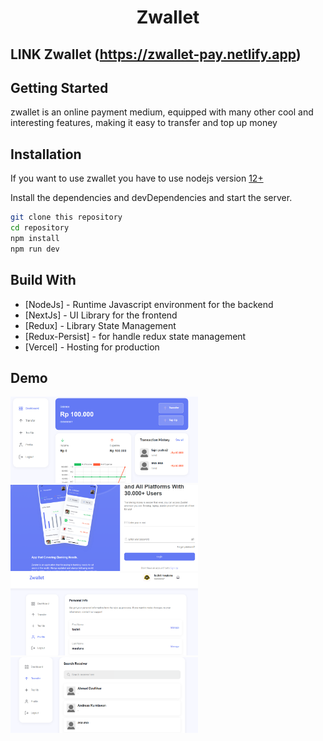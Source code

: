 <div align="center">
  <h1> Zwallet </h1>
  </div>
  
  ## LINK Zwallet (https://zwallet-pay.netlify.app)
  
  ## Getting Started

zwallet is an online payment medium, equipped with many other cool and interesting features, making it easy to transfer and top up money

## Installation

If you want to use zwallet you have to use nodejs version [12+](https://nodejs.org/dist/v16.13.1/node-v16.13.1-x64.msi)

Install the dependencies and devDependencies and start the server.

```sh
git clone this repository
cd repository
npm install
npm run dev
```

## Build With

- [NodeJs] - Runtime Javascript environment for the backend
- [NextJs] - UI Library for the frontend
- [Redux] - Library State Management
- [Redux-Persist] - for handle redux state management
- [Vercel] - Hosting for production

## Demo

<div >
    <img width="300" src="public/assets/images/logo/dashboardzwallet.PNG">
   <img width="300" src="public/assets/images/logo/loginzwallet.PNG">
    <img width="300" src="public/assets/images/logo/profilzwallet.PNG">
   <img width="300" src="public/assets/images/logo/transfer zwallet.PNG">
</div>
